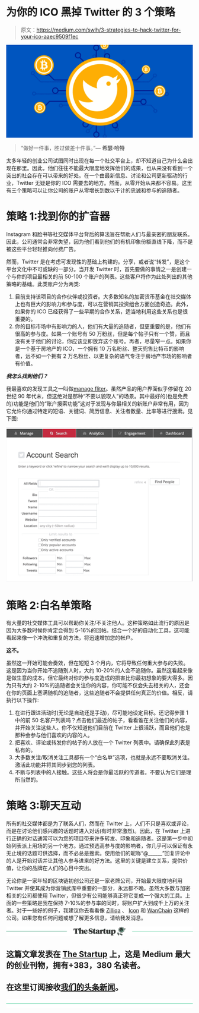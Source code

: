 # 为你的 ICO 黑掉 Twitter 的 3 个策略

> 原文：<https://medium.com/swlh/3-strategies-to-hack-twitter-for-your-ico-aaec9509f1ec>

![](img/4e0b80b5c6c9361e6aed37b2578c8546.png)

> “做好一件事，胜过做差十件事。”― **希瑟·哈特**

太多年轻的创业公司试图同时出现在每一个社交平台上，却不知道自己为什么会出现在那里。因此，他们往往不能最大限度地发挥他们的成果，也从来没有看到一个突出的社会存在可以带来的好处。在一个由最新信息、讨论和公司更新驱动的行业，Twitter 无疑是你的 ICO 需要去的地方。然而，从零开始从来都不容易。这里有三个策略可以让你公司的账户从零增长到数以千计的忠诚和参与的追随者。

# 策略 1:找到你的扩音器

Instagram 和脸书等社交媒体平台背后的算法旨在帮助人们与最亲密的朋友联系。因此，公司通常会非常失望，因为他们看到他们的有机印象份额直线下降，而不是被这些平台轻轻推向付费广告。

然而，Twitter 是在考虑可发现性的基础上构建的。分享，或者说“转发”，是这个平台文化中不可或缺的一部分。当开发 Twitter 时，首先要做的事情之一是创建一个与你的项目最相关的前 50-100 个账户的列表。这些客户将作为此处列出的其他策略的基础。此类账户分为两类:

1.  目前支持该项目的合作伙伴或投资者。大多数知名的加密货币基金在社交媒体上也有巨大的影响力和参与度，可以在营销其投资组合方面创造奇迹。此外，如果你的 ICO 已经获得了一些早期的合作关系，适当地利用这些关系也是很重要的。
2.  你的目标市场中有影响力的人，他们有大量的追随者，但更重要的是，他们有很高的参与度。如果一个账号有 50 万粉丝，但是每个帖子只有一个赞，而且没有关于他们的讨论，你应该立即放弃这个账号。再者，尽量窄一点。如果你是一个基于房地产的 ICO，一个拥有 10 万名粉丝、整天兜售比特币的影响者，远不如一个拥有 2 万名粉丝、以更复杂的语气专注于房地产市场的影响者有价值。

***我怎么找到他们？***

我最喜欢的发现工具之一叫做[manage fliter](https://www.manageflitter.com)。虽然产品的用户界面似乎停留在 20 世纪 90 年代末，但这绝对是那种“不要以貌取人”的场景。其中最好的(也是免费的)功能是他们的“账户搜索功能”这对于发现与你最相关的新账户非常有用，因为它允许你通过特定的短语、关键词、简历信息、关注者数量、比率等进行搜索。见下图:

![](img/778bf11107751096bfce8dc46e11fec7.png)

# 策略 2:白名单策略

有大量的社交媒体工具可以帮助你关注/不关注他人。这种策略如此流行的原因是因为大多数时候你肯定会得到 5-16%的回帖。结合一个好的自动化工具，这可能看起来像一个冲洗和重复的方法，将迅速增加您的帐户。

**这不。**

虽然这一开始可能会奏效，但在短短 3 个月内，它将导致任何重大参与的失败。这是因为当你开始不追随别人时，大约 10-20%的人会不追随你。虽然这看起来像是做生意的成本，但它最终对你的参与度造成的损害比你最初想象的要大得多。因为只有大约 2-10%的追随者会关注你的内容，你可能不仅会失去相关的人，还会在你的页面上塞满随机的追随者，这些追随者不会提供任何真正的价值。相反，请执行以下操作:

1.  在进行跟进活动时(无论是自动还是手动)，尽可能地设定目标。还记得步骤 1 中的前 50 名客户列表吗？点击他们最近的帖子，看看谁在关注他们的内容，并开始关注这些人。你不仅知道他们目前在 Twitter 上很活跃，而且他们也是那种会参与他们喜欢的内容的人。
2.  把喜欢、评论或转发你的帖子的人放在一个 Twitter 列表中。请确保此列表是私有的。
3.  大多数关注/取消关注工具都有一个“白名单”选项，也就是永远不要取消关注。激活此功能并将其同步到您的列表。
4.  不断与列表中的人接触。这些人将会是你最活跃的传道者。不要认为它们是理所当然的。

# 策略 3:聊天互动

所有的社交媒体都是为了联系人们，然而在 Twitter 上，人们不只是喜欢或评论，而是在讨论他们感兴趣的话题时进入对话(有时非常激烈)。因此，在 Twitter 上进行正确的对话通常可以为您的项目带来许多转发、印象和追随者。这是第一步中初始列表派上用场的另一个地方。通过预选高参与度的影响者，你几乎可以保证有永无止境的话题可供选择，而不必总是搜索。使用他们的昵称“@______”回复评论中的人是开始对话并让其他人参与进来的好方法。这里的关键是建立关系，提供价值，让你的品牌在人们的心目中突出。

无论你是一家年轻的区块链初创公司还是一家老牌公司，开始最大限度地利用 Twitter 并使其成为你营销武库中重要的一部分，永远都不晚。虽然大多数与加密相关的公司都使用 Twitter，但很少有公司能够真正将它变成一个强大的工具。上面的一些策略是我在保持 7-10%的参与率的同时，将账户扩大到成千上万的关注者。对于一些好的例子，我建议你去看看像 [Zilliqa](https://twitter.com/zilliqa) 、 [Icon](https://twitter.com/helloiconworld) 和 [WanChain](https://twitter.com/wanchain_org) 这样的公司。如果您有任何问题或想了解更多信息，请给我发消息。

[![](img/308a8d84fb9b2fab43d66c117fcc4bb4.png)](https://medium.com/swlh)

## 这篇文章发表在 [The Startup](https://medium.com/swlh) 上，这是 Medium 最大的创业刊物，拥有+383，380 名读者。

## 在这里订阅接收[我们的头条新闻](http://growthsupply.com/the-startup-newsletter/)。

[![](img/b0164736ea17a63403e660de5dedf91a.png)](https://medium.com/swlh)